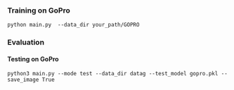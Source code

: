 ### Training on GoPro 
~~~
python main.py  --data_dir your_path/GOPRO
~~~
### Evaluation

#### Testing on GoPro
~~~
python3 main.py --mode test --data_dir datag --test_model gopro.pkl --save_image True
~~~
